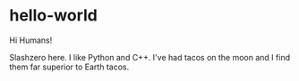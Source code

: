 # hello-world

Hi Humans!

Slashzero here. I like Python and C++.
I've had tacos on the moon and I find them far superior to Earth tacos.
